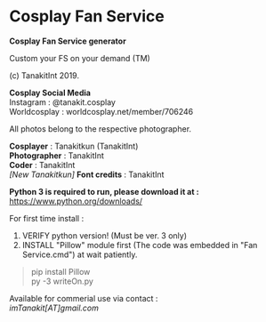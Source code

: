 # Cosplay Fan Service

<b>Cosplay Fan Service generator</b>  

Custom your FS on your demand (TM) 

(c) TanakitInt 2019. 

<b>Cosplay Social Media</b>   
Instagram : @tanakit.cosplay  
Worldcosplay : worldcosplay.net/member/706246  

All photos belong to the respective photographer.

<b>Cosplayer</b> : Tanakitkun (TanakitInt)  
<b>Photographer</b> : TanakitInt  
<b>Coder</b> : TanakitInt  
<i>[New Tanakitkun]</i> <b>Font credits</b> : TanakitInt

<b>Python 3 is required to run, please download it at : </b>  
https://www.python.org/downloads/

For first time install : 
1. VERIFY python version! (Must be ver. 3 only) 
2. INSTALL "Pillow" module first (The code was embedded in "Fan Service.cmd") at wait patiently.

>pip install Pillow  
>py -3 writeOn.py

Available for commerial use via contact :  
<i>imTanakit[AT]gmail.com</i>
